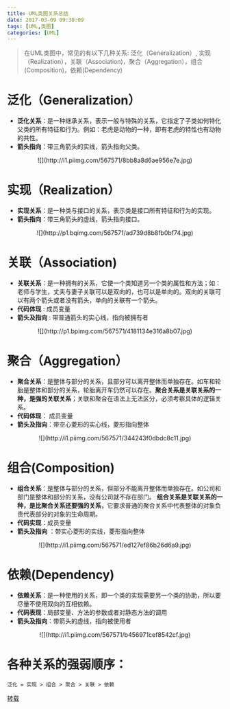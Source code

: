 ```yaml
---
title: UML类图关系总结
date: 2017-03-09 09:30:09
tags: [UML,类图]
categories: [UML]
---
```

>在UML类图中，常见的有以下几种关系: 泛化（Generalization）,  实现（Realization），关联（Association)，聚合（Aggregation），组合(Composition)，依赖(Dependency)

# **泛化（Generalization）**
- **泛化关系**：是一种继承关系，表示一般与特殊的关系，它指定了子类如何特化父类的所有特征和行为。例如：老虎是动物的一种，即有老虎的特性也有动物的共性。
- **箭头指向**：带三角箭头的实线，箭头指向父类。

<center>![](http://i1.piimg.com/567571/8bb8a8d6ae956e7e.jpg)</center>

# **实现（Realization）**
- **实现关系**：是一种类与接口的关系，表示类是接口所有特征和行为的实现。
- **箭头指向**：带三角箭头的虚线，箭头指向接口。

<center>![](http://p1.bqimg.com/567571/ad739d8b8fb0bf74.jpg)</center>

# **关联（Association)**
- **关联关系**：是一种拥有的关系，它使一个类知道另一个类的属性和方法；如：老师与学生，丈夫与妻子关联可以是双向的，也可以是单向的。双向的关联可以有两个箭头或者没有箭头，单向的关联有一个箭头。
- **代码体现** : 成员变量
- **箭头及指向** : 带普通箭头的实心线，指向被拥有者

<center>![](http://p1.bpimg.com/567571/4181134e316a8b07.jpg)</center>

# **聚合（Aggregation）**
- **聚合关系**：是整体与部分的关系，且部分可以离开整体而单独存在。如车和轮胎是整体和部分的关系，轮胎离开车仍然可以存在。**聚合关系是关联关系的一种，是强的关联关系**；关联和聚合在语法上无法区分，必须考察具体的逻辑关系。
- **代码体现**： 成员变量
- **箭头及指向**：带空心菱形的实心线，菱形指向整体

<center>![](http://i1.piimg.com/567571/344243f0dbdc8c11.jpg)</center>

# **组合(Composition)**
- **组合关系**：是整体与部分的关系，但部分不能离开整体而单独存在。如公司和部门是整体和部分的关系，没有公司就不存在部门。 **组合关系是关联关系的一种，是比聚合关系还要强的关系**，它要求普通的聚合关系中代表整体的对象负责代表部分的对象的生命周期。
- **代码实现**：成员变量
- **箭头及指向** ：带实心菱形的实线，菱形指向整体

<center>![](http://i1.piimg.com/567571/ed127ef86b26d6a9.jpg)</center>

# **依赖(Dependency)**
- **依赖关系**：是一种使用的关系，即一个类的实现需要另一个类的协助，所以要尽量不使用双向的互相依赖。
- **代码表现**：局部变量、方法的参数或者对静态方法的调用
- **箭头及指向**：带箭头的虚线，指向被使用者


<center>![](http://i1.piimg.com/567571/b456971cef8542cf.jpg)</center>

#  各种关系的强弱顺序：
```
泛化 = 实现 > 组合 > 聚合 > 关联 > 依赖
```
[转载](http://www.open-open.com/lib/view/open1328059700311.html)


